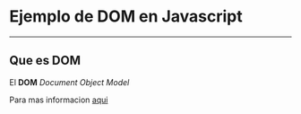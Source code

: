 # Ejemplo de DOM en Javascript
---

## Que es DOM

El **DOM** *Document Object Model*

Para mas informacion [aqui](Http://morelia.tecnm.mx)


